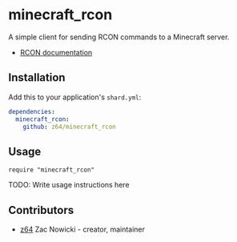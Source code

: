 # minecraft_rcon

A simple client for sending RCON commands to a Minecraft server.

- [RCON documentation](https://wiki.vg/RCON)

## Installation

Add this to your application's `shard.yml`:

```yaml
dependencies:
  minecraft_rcon:
    github: z64/minecraft_rcon
```

## Usage

```crystal
require "minecraft_rcon"
```

TODO: Write usage instructions here

## Contributors

- [z64](https://github.com/z64) Zac Nowicki - creator, maintainer
